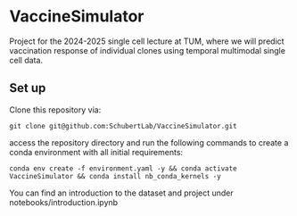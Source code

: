 # VaccineSimulator
Project for the 2024-2025 single cell lecture at TUM, where we will predict vaccination response of individual clones using temporal multimodal single cell data.

## Set up
Clone this repository via:

```
git clone git@github.com:SchubertLab/VaccineSimulator.git
```

access the repository directory and run the following commands to create a conda environment with all initial requirements:

```
conda env create -f environment.yaml -y && conda activate VaccineSimulator && conda install nb_conda_kernels -y
```

You can find an introduction to the dataset and project under notebooks/introduction.ipynb
